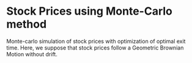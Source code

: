 # Stock Prices using Monte-Carlo method
Monte-carlo simulation of stock prices with optimization of optimal exit time.
Here, we suppose that stock prices follow a Geometric Brownian Motion without drift.
